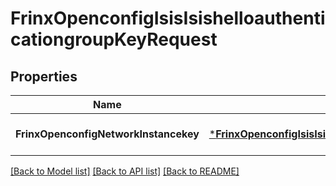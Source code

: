 # FrinxOpenconfigIsisIsishelloauthenticationgroupKeyRequest

## Properties
Name | Type | Description | Notes
------------ | ------------- | ------------- | -------------
**FrinxOpenconfigNetworkInstancekey** | [***FrinxOpenconfigIsisIsishelloauthenticationgroupKey**](frinx.openconfig.isis.isishelloauthenticationgroup.Key.md) |  | [optional] [default to null]

[[Back to Model list]](../README.md#documentation-for-models) [[Back to API list]](../README.md#documentation-for-api-endpoints) [[Back to README]](../README.md)


